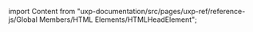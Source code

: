 
import Content from "uxp-documentation/src/pages/uxp-ref/reference-js/Global Members/HTML Elements/HTMLHeadElement";

<Content query="product=xd"/>
